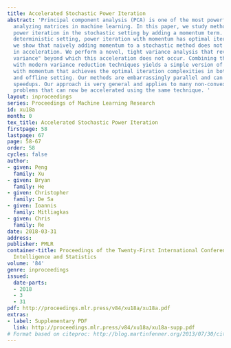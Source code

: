 ```yaml
---
title: Accelerated Stochastic Power Iteration
abstract: 'Principal component analysis (PCA) is one of the most powerful tools for
  analyzing matrices in machine learning. In this paper, we study methods to accelerate
  power iteration in the stochastic setting by adding a momentum term. While in the
  deterministic setting, power iteration with momentum has optimal iteration complexity,
  we show that naively adding momentum to a stochastic method does not always result
  in acceleration. We perform a novel, tight variance analysis that reveals a "breaking-point
  variance" beyond which this acceleration does not occur. Combining this insight
  with modern variance reduction techniques yields a simple version of power iteration
  with momentum that achieves the optimal iteration complexities in both the online
  and offline setting. Our methods are embarrassingly parallel and can produce wall-clock-time
  speedups. Our approach is very general and applies to many non-convex optimization
  problems that can now be accelerated using the same technique. '
layout: inproceedings
series: Proceedings of Machine Learning Research
id: xu18a
month: 0
tex_title: Accelerated Stochastic Power Iteration
firstpage: 58
lastpage: 67
page: 58-67
order: 58
cycles: false
author:
- given: Peng
  family: Xu
- given: Bryan
  family: He
- given: Christopher
  family: De Sa
- given: Ioannis
  family: Mitliagkas
- given: Chris
  family: Re
date: 2018-03-31
address: 
publisher: PMLR
container-title: Proceedings of the Twenty-First International Conference on Artficial
  Intelligence and Statistics
volume: '84'
genre: inproceedings
issued:
  date-parts:
  - 2018
  - 3
  - 31
pdf: http://proceedings.mlr.press/v84/xu18a/xu18a.pdf
extras:
- label: Supplementary PDF
  link: http://proceedings.mlr.press/v84/xu18a/xu18a-supp.pdf
# Format based on citeproc: http://blog.martinfenner.org/2013/07/30/citeproc-yaml-for-bibliographies/
---
```

